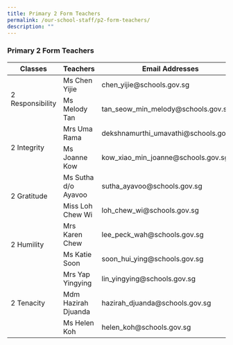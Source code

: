 ```yaml
---
title: Primary 2 Form Teachers
permalink: /our-school-staff/p2-form-teachers/
description: ""
---
```

### Primary 2 Form Teachers

<table><thead><tr><th>Classes</th><th>Teachers</th><th>Email Addresses</th></tr></thead><tbody><tr><td rowspan="2">2 Responsibility</td><td>Ms Chen Yijie</td><td>chen_yijie@schools.gov.sg</td></tr><tr><td>Ms Melody Tan</td><td>tan_seow_min_melody@schools.gov.sg</td></tr><tr><td rowspan="2">2 Integrity</td><td>Mrs Uma Rama</td><td>dekshnamurthi_umavathi@schools.gov.sg</td></tr><tr><td>Ms Joanne Kow</td><td>kow_xiao_min_joanne@schools.gov.sg</td></tr><tr><td rowspan="2">2 Gratitude</td><td>Ms Sutha d/o Ayavoo</td><td>sutha_ayavoo@schools.gov.sg</td></tr><tr><td>Miss Loh Chew Wi</td><td>loh_chew_wi@schools.gov.sg</td></tr><tr><td rowspan="2">2 Humility</td><td>Mrs Karen Chew</td><td>lee_peck_wah@schools.gov.sg</td></tr><tr><td>Ms Katie Soon</td><td>soon_hui_ying@schools.gov.sg</td></tr><tr><td rowspan="3">2 Tenacity</td><td>Mrs Yap Yingying</td><td>lin_yingying@schools.gov.sg</td></tr><tr><td>Mdm Hazirah Djuanda</td><td>hazirah_djuanda@schools.gov.sg</td></tr><tr><td>Ms Helen Koh</td><td>helen_koh@schools.gov.sg</td></tr></tbody></table>